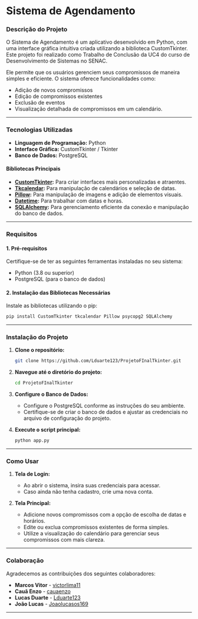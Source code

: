 # Sistema de Agendamento

### Descrição do Projeto

O Sistema de Agendamento é um aplicativo desenvolvido em Python, com uma interface gráfica intuitiva criada utilizando a biblioteca CustomTkinter. Este projeto foi realizado como Trabalho de Conclusão da UC4 do curso de Desenvolvimento de Sistemas no SENAC.

Ele permite que os usuários gerenciem seus compromissos de maneira simples e eficiente. O sistema oferece funcionalidades como:
- Adição de novos compromissos
- Edição de compromissos existentes
- Exclusão de eventos
- Visualização detalhada de compromissos em um calendário.

---

### Tecnologias Utilizadas

- **Linguagem de Programação:** Python
- **Interface Gráfica:** CustomTkinter / Tkinter
- **Banco de Dados:** PostgreSQL

#### Bibliotecas Principais
- **[CustomTkinter](https://github.com/TomSchimansky/CustomTkinter):** Para criar interfaces mais personalizadas e atraentes.
- **[Tkcalendar](https://github.com/j4321/tkcalendar):** Para manipulação de calendários e seleção de datas.
- **[Pillow](https://pillow.readthedocs.io):** Para manipulação de imagens e adição de elementos visuais.
- **[Datetime](https://docs.python.org/3/library/datetime.html):** Para trabalhar com datas e horas.
- **[SQLAlchemy](https://www.sqlalchemy.org):** Para gerenciamento eficiente da conexão e manipulação do banco de dados.

---

### Requisitos

#### 1. Pré-requisitos

Certifique-se de ter as seguintes ferramentas instaladas no seu sistema:
- Python (3.8 ou superior)
- PostgreSQL (para o banco de dados)

#### 2. Instalação das Bibliotecas Necessárias

Instale as bibliotecas utilizando o pip:
```bash
pip install CustomTkinter tkcalendar Pillow psycopg2 SQLAlchemy
```

---

### Instalação do Projeto

1. **Clone o repositório:**
   ```bash
   git clone https://github.com/Lduarte123/ProjetoFInalTkinter.git
   ```

2. **Navegue até o diretório do projeto:**
   ```bash
   cd ProjetoFInalTkinter
   ```

3. **Configure o Banco de Dados:**
   - Configure o PostgreSQL conforme as instruções do seu ambiente.
   - Certifique-se de criar o banco de dados e ajustar as credenciais no arquivo de configuração do projeto.

4. **Execute o script principal:**
   ```bash
   python app.py
   ```

---

### Como Usar

1. **Tela de Login:**
   - Ao abrir o sistema, insira suas credenciais para acessar.
   - Caso ainda não tenha cadastro, crie uma nova conta.

2. **Tela Principal:**
   - Adicione novos compromissos com a opção de escolha de datas e horários.
   - Edite ou exclua compromissos existentes de forma simples.
   - Utilize a visualização do calendário para gerenciar seus compromissos com mais clareza.

---

### Colaboração

Agradecemos as contribuições dos seguintes colaboradores:
- **Marcos Vitor** - [victorlima11](https://github.com/victorlima11)
- **Cauã Enzo** - [cauaenzo](https://github.com/cauaenzo)
- **Lucas Duarte** - [Lduarte123](https://github.com/Lduarte123/)
- **João Lucas** - [Joaolucasos169](https://github.com/Joaolucasos169)

---

